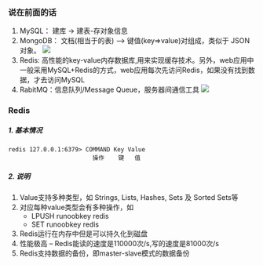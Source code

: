 ### 说在前面的话
1. MySQL： 建库 -> 建表-存对象信息
2. MongoDB： 文档(相当于的表) --> 键值(key=>value)对组成，类似于 JSON 对象。
![](http://www.runoob.com/wp-content/uploads/2013/10/crud-annotated-document.png)
3. Redis: 高性能的key-value内存数据库,用来实现缓存技术。另外，web应用中一般采用MySQL+Redis的方式，web应用每次先访问Redis，如果没有找到数据，才去访问MySQL
4. RabitMQ：信息队列/Message Queue，服务器间通信工具
![](https://img-blog.csdn.net/20170120152459830?watermark/2/text/aHR0cDovL2Jsb2cuY3Nkbi5uZXQvendnZGZ0/font/5a6L5L2T/fontsize/400/fill/I0JBQkFCMA==/dissolve/70/gravity/SouthEast)

### Redis
##### 1. 基本情况
    redis 127.0.0.1:6379> COMMAND Key Value
                            操作    键   值
##### 2. 说明
   1. Value支持多种类型，如 Strings, Lists, Hashes, Sets 及 Sorted Sets等
   2. 对应每种value类型会有多种操作，如
       * LPUSH runoobkey redis 
       * SET runoobkey redis
   3. Redis运行在内存中但是可以持久化到磁盘
   4. 性能极高 – Redis能读的速度是110000次/s,写的速度是81000次/s
   5. Redis支持数据的备份，即master-slave模式的数据备份
